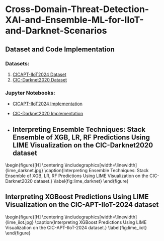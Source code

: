 # Cross-Domain-Threat-Detection-XAI-and-Ensemble-ML-for-IIoT-and-Darknet-Scenarios

## Dataset and Code Implementation

### Datasets:
1. [CICAPT-IIoT2024 Dataset](https://www.unb.ca/cic/datasets/iiot-dataset-2024.html#:~:text=CICAPT%2DIIoT2024%20dataset%20testbed&text=This%20testbed%2C%20built%20on%20the,operates%20on%20an%20Ubuntu%20host.)
2. [CIC-Darknet2020 Dataset](https://www.unb.ca/cic/datasets/darknet2020.html)

### Jupyter Notebooks:
- [CICAPT-IIoT2024 Implementation](cic_iiot_2024.ipynb)
- [CIC-Darknet2020 Implementation](CIC-Darknet2020.ipynb)

- ## Interpreting Ensemble Techniques: Stack Ensemble of XGB, LR, RF Predictions Using LIME Visualization on the CIC-Darknet2020 dataset

\begin{figure}[H]
    \centering
    \includegraphics[width=\linewidth]{lime_darknet.jpg}
    \caption{Interpreting Ensemble Techniques: Stack Ensemble of XGB, LR, RF Predictions Using LIME Visualization on the CIC-Darknet2020 dataset.}
    \label{fig:lime_darknet}
\end{figure}

## Interpreting XGBoost Predictions Using LIME Visualization on the CIC-APT-IIoT-2024 dataset

\begin{figure}[H]
    \centering
    \includegraphics[width=\linewidth]{lime_iiot.jpg}
    \caption{Interpreting XGBoost Predictions Using LIME Visualization on the CIC-APT-IIoT-2024 dataset.}
    \label{fig:lime_iiot}
\end{figure}

